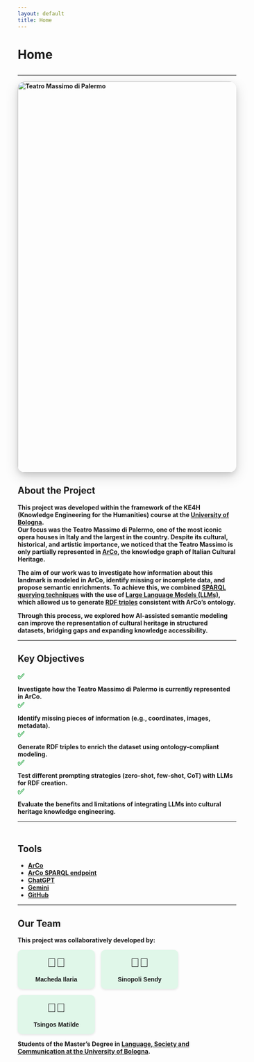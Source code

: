 ```yaml
---
layout: default
title: Home
---
```


# <strong>Home<strong>

<!-- Navigazione personalizzata -->
<nav style="margin-bottom: 30px;">
  
</nav>

---
<img src="https://upload.wikimedia.org/wikipedia/commons/8/87/Il_Teatro_Massimo_di_Palermo.jpg" 
     alt="Teatro Massimo di Palermo" 
     width="900"
     style="border-radius:16px; box-shadow: 0 10px 30px rgba(0,0,0,0.15), 0 6px 12px rgba(0,0,0,0.10);">

<h2>About the Project</h2>
<p>
This project was developed within the framework of the <strong>KE4H (Knowledge Engineering for the Humanities)</strong> course at the <a href="https://www.unibo.it/">University of Bologna</a>.<br>
Our focus was the <strong>Teatro Massimo di Palermo</strong>, one of the most iconic opera houses in Italy and the largest in the country. Despite its cultural, historical, and artistic importance, we noticed that the Teatro Massimo is only partially represented in <a href="https://dati.beniculturali.it/arco/index.php"><strong>ArCo</strong></a>, the knowledge graph of Italian Cultural Heritage.
</p>

<p>
The aim of our work was to investigate how information about this landmark is modeled in ArCo, identify missing or incomplete data, and propose semantic enrichments. To achieve this, we combined <a href="https://en.wikipedia.org/wiki/SPARQL"><strong>SPARQL querying techniques</strong></a> with the use of <a href="https://en.wikipedia.org/wiki/Large_language_model"><strong>Large Language Models (LLMs)</strong></a>, which allowed us to generate <a href="https://en.wikipedia.org/wiki/Semantic_triple"><strong>RDF triples</strong></a> consistent with ArCo’s ontology.
</p>

<p>
Through this process, we explored how <strong>AI-assisted semantic modeling</strong> can improve the representation of cultural heritage in structured datasets, bridging gaps and expanding knowledge accessibility.
</p>



---

<html lang="en">
<head>
  <meta charset="UTF-8">
  <title>Key Objectives</title>
  <style>
    .objectives-list {
      list-style: none;
      padding: 0;
    }

    .objectives-list li {
      margin: 12px 0;
      font-size: 1.0em;
      display: flex;
      align-items: center;
    }

    .objectives-list .emoji {
      margin-right: 12px;
      font-size: 1.3em;
      color: #28a745; /* verde */
      transition: transform 0.3s ease, text-shadow 0.3s ease;
      cursor: pointer;
    }

    .objectives-list li:hover .emoji {
      transform: scale(1.4) rotate(20deg);
      text-shadow: 2px 2px 4px rgba(0,0,0,0.3);
    }
  </style>
</head>
<body>

  <h2>Key Objectives</h2>
  <ul class="objectives-list">
    <li><span class="emoji">✅</span> Investigate how the Teatro Massimo di Palermo is currently represented in ArCo.</li>
    <li><span class="emoji">✅</span> Identify missing pieces of information (e.g., coordinates, images, metadata).</li>
    <li><span class="emoji">✅</span> Generate RDF triples to enrich the dataset using ontology-compliant modeling.</li>
    <li><span class="emoji">✅</span> Test different prompting strategies (zero-shot, few-shot, CoT) with LLMs for RDF creation.</li>
    <li><span class="emoji">✅</span> Evaluate the benefits and limitations of integrating LLMs into cultural heritage knowledge engineering.</li>
  </ul>

</body>
</html>


---

<section id="tools" style="margin-top: 50px;">
  <h2>Tools</h2>
  <ul>
    <li><a href="http://wit.istc.cnr.it/arco/" target="_blank"><strong>ArCo</strong></a></li>
    <li><a href="https://dati.cultura.gov.it/sparql" target="_blank"><strong>ArCo SPARQL endpoint</strong></a></li>
    <li><a href="https://chat.openai.com/" target="_blank"><strong>ChatGPT</strong></a></li>
    <li><a href="https://gemini.google.com/?hl=it" target="_blank"><strong>Gemini</strong></a></li>
    <li><a href="https://github.com/" target="_blank"><strong>GitHub</strong></a></li>
  </ul>
</section>


---

<h2>Our Team</h2>
<p>This project was collaboratively developed by:</p>

<div class="team-container">
  <div class="team-member">
    <span class="emoji">👩🏻</span>
    <span class="name">Macheda Ilaria</span>
  </div>
  <div class="team-member">
    <span class="emoji">👩🏻</span>
    <span class="name">Sinopoli Sendy</span>
  </div>
  <div class="team-member">
    <span class="emoji">👩🏻</span>
    <span class="name">Tsingos Matilde</span>
  </div>
</div>

<p>Students of the Master’s Degree in <a href="https://corsi.unibo.it/2cycle/LanguageSocietyCommunication">Language, Society and Communication at the University of Bologna</a>.</p>

<style>
  .team-container {
    display: flex;
    gap: 1em; /* spazio tra le card */
    flex-wrap: wrap; /* si adattano se lo schermo è piccolo */
  }

  .team-member {
    background-color: #e0f7e9; /* sfondo leggero verde */
    padding: 1em;
    border-radius: 10px;
    text-align: center;
    width: 150px;
    box-shadow: 0 2px 5px rgba(0,0,0,0.1);
    font-family: Arial, sans-serif;
    transition: transform 0.3s ease, box-shadow 0.3s ease; /* effetto hover */
    cursor: pointer;
  }

  .team-member:hover {
    transform: scale(1.05); /* ingrandimento */
    box-shadow: 0 8px 20px rgba(0,0,0,0.3); /* ombra più marcata */
  }

  .emoji {
    font-size: 2em;
    display: block;
    margin-bottom: 0.5em;
  }

  .name {
    font-weight: bold;
    font-size: 1em;
    display: block;
  }
</style>

